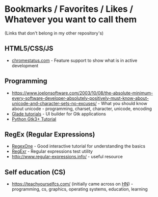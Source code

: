 # Bookmarks / Favorites / Likes / Whatever you want to call them

(Links that don't belong in my other repository's)

## HTML5/CSS/JS

* [chromestatus.com](https://www.chromestatus.com) - Feature support to show what is in active development

## Programming

* https://www.joelonsoftware.com/2003/10/08/the-absolute-minimum-every-software-developer-absolutely-positively-must-know-about-unicode-and-character-sets-no-excuses/ - What you should know about unicode - programming, charset, character, unicode, encoding
* [Glade tutorials](https://wiki.gnome.org/action/show/Apps/Glade/Tutorials) - UI builder for Gtk applications
* [Python Gtk3+ Tutorial](http://python-gtk-3-tutorial.readthedocs.io/en/latest/)

## RegEx (Regular Expressions)

* [RegexOne](https://regexone.com) - Good interactive tutorial for understanding the basics
* [RegExr](http://regexr.com/) - Regular expressions test utility
* http://www.regular-expressions.info/ - useful resource

## Self education (CS)

* https://teachyourselfcs.com/ (initially came across on [HN](https://news.ycombinator.com/item?id=13862284)) - programming, cs, graphics, operating systems, education, learning
